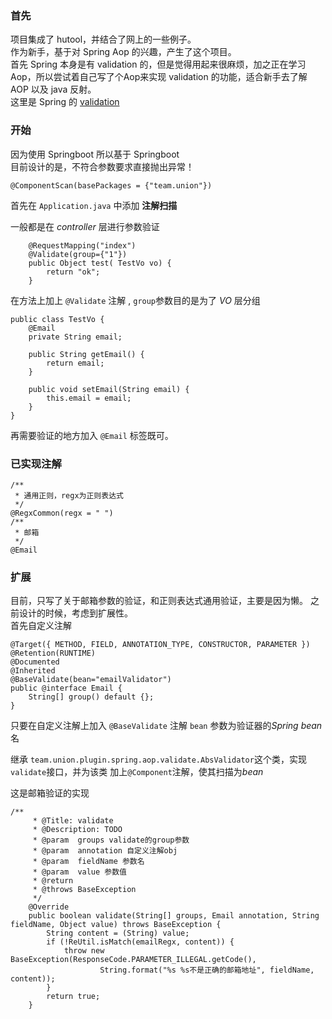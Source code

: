 ### 首先
项目集成了 hutool，并结合了网上的一些例子。    
作为新手，基于对 Spring Aop 的兴趣，产生了这个项目。  
首先 Spring 本身是有 validation 的，但是觉得用起来很麻烦，加之正在学习Aop，所以尝试着自己写了个Aop来实现 validation 的功能，适合新手去了解 AOP 以及 java 反射。  
这里是 Spring 的  [validation](http://jinnianshilongnian.iteye.com/blog/1990081)  

### 开始  
因为使用 Springboot 所以基于 Springboot  
目前设计的是，不符合参数要求直接抛出异常！


```
@ComponentScan(basePackages = {"team.union"})
```
首先在 ```Application.java``` 中添加 **注解扫描**  

一般都是在 *controller* 层进行参数验证

```
    @RequestMapping("index")
    @Validate(group={"1"})
    public Object test( TestVo vo) {
        return "ok";
    }
```
在方法上加上 ```@Validate``` 注解 , ```group```参数目的是为了 *VO* 层分组


```
public class TestVo {
    @Email
    private String email;

    public String getEmail() {
        return email;
    }

    public void setEmail(String email) {
        this.email = email;
    }
}

```
再需要验证的地方加入 ```@Email``` 标签既可。
### 已实现注解

```
/**
 * 通用正则，regx为正则表达式
 */
@RegxCommon(regx = " ") 
/**
 * 邮箱
 */
@Email
```

### 扩展
目前，只写了关于邮箱参数的验证，和正则表达式通用验证，主要是因为懒。
之前设计的时候，考虑到扩展性。  
首先自定义注解
```
@Target({ METHOD, FIELD, ANNOTATION_TYPE, CONSTRUCTOR, PARAMETER })
@Retention(RUNTIME)
@Documented
@Inherited
@BaseValidate(bean="emailValidator")
public @interface Email {
    String[] group() default {};
}
```
只要在自定义注解上加入 ```@BaseValidate``` 注解 ```bean``` 参数为验证器的*Spring bean*名



继承
```team.union.plugin.spring.aop.validate.AbsValidator```这个类，实现```validate```接口，并为该类 加上```@Component```注解，使其扫描为*bean*

这是邮箱验证的实现

```
/** 
     * @Title: validate 
     * @Description: TODO
     * @param  groups validate的group参数
     * @param  annotation 自定义注解obj
     * @param  fieldName 参数名
     * @param  value 参数值
     * @return
     * @throws BaseException   
     */
    @Override
    public boolean validate(String[] groups, Email annotation, String fieldName, Object value) throws BaseException {
        String content = (String) value;
        if (!ReUtil.isMatch(emailRegx, content)) {
            throw new BaseException(ResponseCode.PARAMETER_ILLEGAL.getCode(),
                    String.format("%s %s不是正确的邮箱地址", fieldName, content));
        }
        return true;
    }
```



